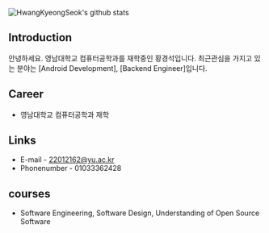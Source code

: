 ![HwangKyeongSeok's github stats](https://github-readme-stats.vercel.app/api?username=HwangKyeongSeok&show_icons=true)

## Introduction
안녕하세요. 영남대학교 컴퓨터공학과를 재학중인 황경석입니다.
최근관심을 가지고 있는 분야는 [Android Development], [Backend Engineer]입니다.

## Career
- 영남대학교 컴퓨터공학과 재학

## Links
- E-mail - 22012162@yu.ac.kr
- Phonenumber - 01033362428

## courses
- Software Engineering, Software Design, Understanding of Open Source Software

